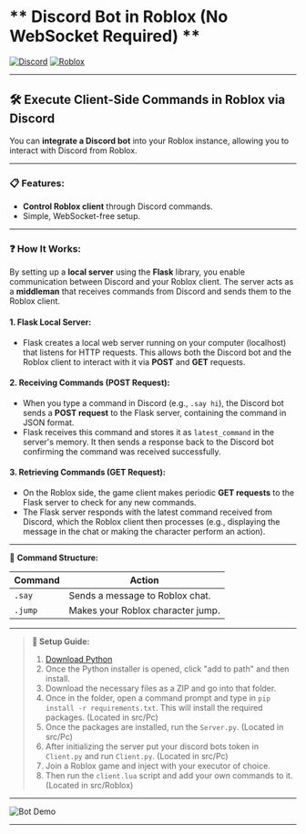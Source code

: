 # ** Discord Bot in Roblox (No WebSocket Required) **

[![Discord](https://img.shields.io/badge/Discord-Bot-7289da?logo=discord&logoColor=white)](https://discord.com)
[![Roblox](https://img.shields.io/badge/Roblox-Scripted-red?logo=roblox)](https://roblox.com)

---

## 🛠 **Execute Client-Side Commands in Roblox via Discord**

You can **integrate a Discord bot** into your Roblox instance, allowing you to interact with Discord from Roblox.

---

### 📋 **Features:**
- **Control Roblox client** through Discord commands.
- Simple, WebSocket-free setup.

---

### ❓ **How It Works:**

By setting up a **local server** using the **Flask** library, you enable communication between Discord and your Roblox client. The server acts as a **middleman** that receives commands from Discord and sends them to the Roblox client.

#### 1. **Flask Local Server:**
   - Flask creates a local web server running on your computer (localhost) that listens for HTTP requests. This allows both the Discord bot and the Roblox client to interact with it via **POST** and **GET** requests.
   
#### 2. **Receiving Commands (POST Request):**
   - When you type a command in Discord (e.g., `.say hi`), the Discord bot sends a **POST request** to the Flask server, containing the command in JSON format. 
   - Flask receives this command and stores it as `latest_command` in the server's memory. It then sends a response back to the Discord bot confirming the command was received successfully.

#### 3. **Retrieving Commands (GET Request):**
   - On the Roblox side, the game client makes periodic **GET requests** to the Flask server to check for any new commands. 
   - The Flask server responds with the latest command received from Discord, which the Roblox client then processes (e.g., displaying the message in the chat or making the character perform an action).


---

🎯 **Command Structure:**

| Command  | Action                         |
|----------|---------------------------------|
| `.say`   | Sends a message to Roblox chat. |
| `.jump`  | Makes your Roblox character jump. |

---

> **🔧 Setup Guide:**  
> 
> 1. [Download Python](https://www.python.org/)
> 2. Once the Python installer is opened, click "add to path" and then install.
> 3. Download the necessary files as a ZIP and go into that folder.
> 4. Once in the folder, open a command prompt and type in `pip install -r requirements.txt`. This will install the required packages. (Located in src/Pc)
> 5. Once the packages are installed, run the `Server.py`. (Located in src/Pc)
> 6. After initializing the server put your discord bots token in `Client.py` and  run `Client.py`. (Located in src/Pc)
> 7. Join a Roblox game and inject with your executor of choice.
> 8. Then run the `client.lua` script and add your own commands to it. (Located in src/Roblox)

---

![Bot Demo](https://raw.githubusercontent.com/skbiditoiletrizz327/Discord-Bot-in-roblox-without-websocket/main/src/showcase.gif)

---
